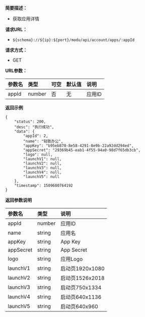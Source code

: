 **简要描述：** 

- 获取应用详情

**请求URL：** 
- ` ${schema}://${ip}:${port}/modu/api/account/apps/:appId `
  
**请求方式：**
- GET 

**URL参数：** 

| 参数名 | 类型 | 可空 | 默认值 | 说明 |
| :-- | :-- | :-- | :-- | :-- |
| appId | number | 否 | 无 | 应用ID |

 **返回示例**

``` 
{
    "status": 200,
    "desc": "执行成功",
    "data": {
        "appId": 2,
        "name": "轻致办公",
        "appKey": "b95eb870-8e58-4291-8e9b-22a92dd294ed",
        "appSecret": "29369b45-eab1-4f55-94a0-98d7f65db3cb",
        "logo": null,
        "launchV1": null,
        "launchV2": null,
        "launchV3": null,
        "launchV4": null,
        "launchV5": null
    },
    "timestamp": 1509680764192
}
```

 **返回参数说明** 

| 参数名 | 类型 | 说明 |
| :-- | :-- | :-- |
| appId | number | 应用ID |
| name | string | 应用名 |
| appKey | string | App Key |
| appSecret | string | App Secret |
| logo | string | 应用Logo |
| launchV1 | string | 启动页1920x1080 |
| launchV2 | string | 启动页1526x2018 |
| launchV3 | string | 启动页750x1334 |
| launchV4 | string | 启动页640x1136 |
| launchV5 | string | 启动页640x960 |







